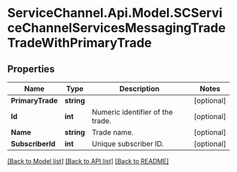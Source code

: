 # ServiceChannel.Api.Model.SCServiceChannelServicesMessagingTradeTradeWithPrimaryTrade

## Properties

Name | Type | Description | Notes
------------ | ------------- | ------------- | -------------
**PrimaryTrade** | **string** |  | [optional] 
**Id** | **int** | Numeric identifier of the trade. | [optional] 
**Name** | **string** | Trade name. | [optional] 
**SubscriberId** | **int** | Unique subscriber ID. | [optional] 

[[Back to Model list]](../README.md#documentation-for-models) [[Back to API list]](../README.md#documentation-for-api-endpoints) [[Back to README]](../README.md)

